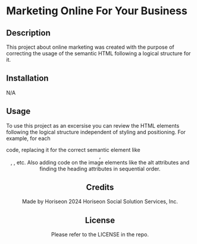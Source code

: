 # Marketing Online For Your Business

## Description

This project about online marketing was created with the purpose of correcting the usage of the semantic HTML following a logical structure for it.


## Installation

N/A

## Usage

To use this project as an excersise you can review the HTML elements following the logical structure independent of styling and positioning. For example, for each <div> code, replacing it for the correct semantic element like <header>, <nav>, <min>, etc. Also adding code on the image elements like the alt attributes and finding the heading attributes in sequential order.



## Credits

Made by Horiseon 
2024 Horiseon Social Solution Services, Inc.

## License

Please refer to the LICENSE in the repo.
